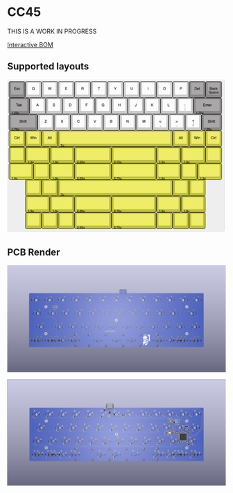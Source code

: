# CC45

THIS IS A WORK IN PROGRESS

[Interactive BOM](http://htmlpreview.github.io/?https://github.com/aaarsene/CC45/blob/master/bom/ibom.html)

## Supported layouts

![supported layouts](./img/layout.png)


## PCB Render

![pcb front](./img/pcb-front.png)

![pcb back](./img/pcb-back.png)
